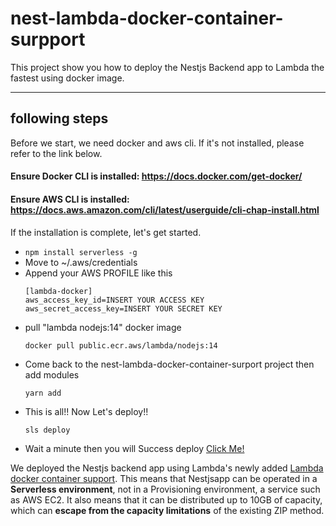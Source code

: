 # nest-lambda-docker-container-surpport
This project show you how to deploy the Nestjs Backend app to Lambda the fastest using docker image.

---


## following steps
Before we start, we need docker and aws cli.
If it's not installed, please refer to the link below.

#### Ensure Docker CLI is installed: https://docs.docker.com/get-docker/
#### Ensure AWS CLI is installed: https://docs.aws.amazon.com/cli/latest/userguide/cli-chap-install.html

If the installation is complete, let's get started.

* ``` npm install serverless -g ```
* Move to ~/.aws/credentials
* Append your AWS PROFILE like this
    ```
    [lambda-docker] 
    aws_access_key_id=INSERT YOUR ACCESS KEY
    aws_secret_access_key=INSERT YOUR SECRET KEY
    ```
* pull "lambda nodejs:14" docker image
  ```  
  docker pull public.ecr.aws/lambda/nodejs:14
  ```
* Come back to the nest-lambda-docker-container-surport project then add modules
  ```
  yarn add
  ```
* This is all!! Now Let's deploy!!
    ```
    sls deploy
    ```
* Wait a minute then you will Success deploy
    [Click Me!](https://vdgluh9uh8.execute-api.ap-northeast-2.amazonaws.com/dev/hello)
    

We deployed the Nestjs backend app using Lambda's newly added [Lambda docker container support](https://aws.amazon.com/ko/blogs/korea/new-for-aws-lambda-container-image-support/). This means that Nestjsapp can be operated in a **Serverless environment**, not in a Provisioning environment, a service such as AWS EC2. It also means that it can be distributed up to 10GB of capacity, which can **escape from the capacity limitations** of the existing ZIP method.

